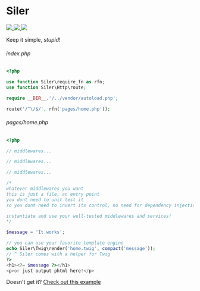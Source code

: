 # Siler

<p>
    <a href="https://travis-ci.org/leocavalcante/siler" target="_blank">
        <img src="https://img.shields.io/travis/leocavalcante/siler/master.svg?style=flat-square">
    </a>
    <a href="https://codecov.io/github/leocavalcante/siler" target="_blank">
        <img src="https://img.shields.io/codecov/c/github/leocavalcante/siler.svg?style=flat-square">
    </a>
    <a href="https://scrutinizer-ci.com/g/leocavalcante/siler/" target="_blank">
        <img src="https://img.shields.io/scrutinizer/g/leocavalcante/siler.svg?style=flat-square">
    </a>
</p>

Keep it simple, *stupid*!

###### index.php
```php
<?php

use function Siler\require_fn as rfn;
use function Siler\Http\route;

require __DIR__.'/../vendor/autoload.php';

route('/^\/$/', rfn('pages/home.php'));
```

###### pages/home.php
```php
<?php

// middlewares...

// middlewares...

// middlewares...

/*
whatever middlewares you want
this is just a file, an entry point
you dont need to unit test it
so you dont need to invert its control, no need for dependency injection

instantiate and use your well-tested middlewares and services!
*/

$message = 'It works';

// you can use your favorite template engine
echo Siler\Twig\render('home.twig', compact('message'));
// ^ Siler comes with a helper for Twig
?>
<h1><?= $message ?></h1>
<p>or just output phtml here!</p>
```

Doesn't get it?
[Check out this example](https://github.com/leocavalcante/siler-example)
